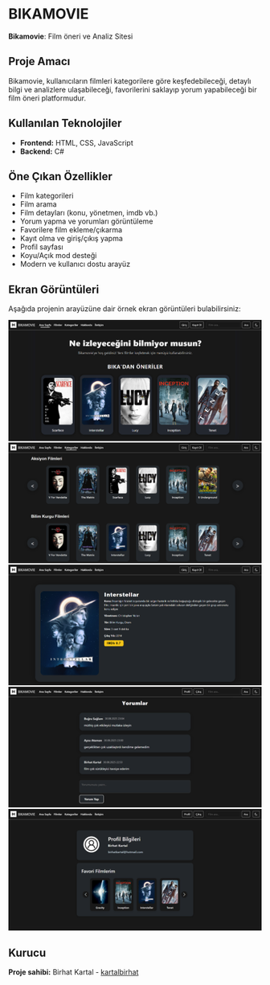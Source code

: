 # BIKAMOVIE

**Bikamovie**: Film öneri ve Analiz Sitesi

## Proje Amacı

Bikamovie, kullanıcıların filmleri kategorilere göre keşfedebileceği, detaylı bilgi ve analizlere ulaşabileceği, favorilerini saklayıp yorum yapabileceği bir film öneri platformudur.

## Kullanılan Teknolojiler

- **Frontend:** HTML, CSS, JavaScript
- **Backend:** C#

## Öne Çıkan Özellikler

- Film kategorileri
- Film arama
- Film detayları (konu, yönetmen, imdb vb.)
- Yorum yapma ve yorumları görüntüleme
- Favorilere film ekleme/çıkarma
- Kayıt olma ve giriş/çıkış yapma
- Profil sayfası
- Koyu/Açık mod desteği
- Modern ve kullanıcı dostu arayüz


## Ekran Görüntüleri

Aşağıda projenin arayüzüne dair örnek ekran görüntüleri bulabilirsiniz:

![Ana Sayfa](screenshots/ana-sayfa.png)
![Kategoriler](screenshots/kategoriler.png)
![Film detayı](screenshots/detay.png)
![Yorumlar](screenshots/yorumlar.png)
![Profil](screenshots/profil.png)

## Kurucu

**Proje sahibi:** Birhat Kartal - [kartalbirhat](https://github.com/kartalbirhat)
